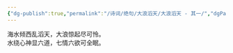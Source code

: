 ```yaml
---
{"dg-publish":true,"permalink":"/诗词/绝句/大浪滔天/大浪滔天 - 其一/","dgPassFrontmatter":true,"created":"2025-04-04T19:33:23.000+08:00","updated":"2025-06-01T11:01:08.362+08:00"}
---
```



海水倾西乱滔天，大浪惊起尽可怜。  
水绕心神显六道，七情六欲可全眠。